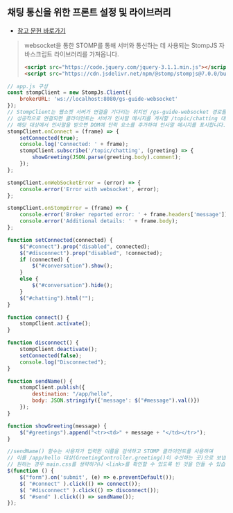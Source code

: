 ## 채팅 통신을 위한 프론트 설정 및 라이브러리
* [참고 문헌 바로가기](https://spring.io/guides/gs/messaging-stomp-websocket)
> websocket을 통한 STOMP를 통해 서버와 통신하는 데 사용되는 StompJS 자바스크립트 라이브러리를 가져옵니다.
>```html
><script src="https://code.jquery.com/jquery-3.1.1.min.js"></script>
><script src="https://cdn.jsdelivr.net/npm/@stomp/stompjs@7.0.0/bundles/stomp.umd.min.js"></script>
>```
```javascript
// app.js 구성
const stompClient = new StompJs.Client({
    brokerURL: 'ws://localhost:8080/gs-guide-websocket'
});
// StompClient는 웹소켓 서버가 연결을 기다리는 위치인 /gs-guide-websocket 경로를 참조하는 BrokerURL로 초기화됩니다.
// 성공적으로 연결되면 클라이언트는 서버가 인사말 메시지를 게시할 /topic/chatting 대상을 구독합니다.
// 해당 대상에서 인사말을 받으면 DOM에 단락 요소를 추가하여 인사말 메시지를 표시합니다.
stompClient.onConnect = (frame) => {
    setConnected(true);
    console.log('Connected: ' + frame);
    stompClient.subscribe('/topic/chatting', (greeting) => {
        showGreeting(JSON.parse(greeting.body).comment);
    });
};

stompClient.onWebSocketError = (error) => {
    console.error('Error with websocket', error);
};

stompClient.onStompError = (frame) => {
    console.error('Broker reported error: ' + frame.headers['message']);
    console.error('Additional details: ' + frame.body);
};

function setConnected(connected) {
    $("#connect").prop("disabled", connected);
    $("#disconnect").prop("disabled", !connected);
    if (connected) {
        $("#conversation").show();
    }
    else {
        $("#conversation").hide();
    }
    $("#chatting").html("");
}

function connect() {
    stompClient.activate();
}

function disconnect() {
    stompClient.deactivate();
    setConnected(false);
    console.log("Disconnected");
}

function sendName() {
    stompClient.publish({
        destination: "/app/hello",
        body: JSON.stringify({'message': $("#message").val()})
    });
}

function showGreeting(message) {
    $("#greetings").append("<tr><td>" + message + "</td></tr>");
}

//sendName() 함수는 사용자가 입력한 이름을 검색하고 STOMP 클라이언트를 사용하여
// 이를 /app/hello 대상(GreetingController.greeting()이 수신하는 곳)으로 보냅니다.
// 원하는 경우 main.css를 생략하거나 <link>를 확인할 수 있도록 빈 것을 만들 수 있습니다.
$(function () {
    $("form").on('submit', (e) => e.preventDefault());
    $( "#connect" ).click(() => connect());
    $( "#disconnect" ).click(() => disconnect());
    $( "#send" ).click(() => sendName());
});
```